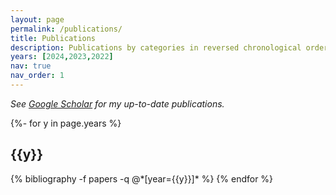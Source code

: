 ```yaml
---
layout: page
permalink: /publications/
title: Publications
description: Publications by categories in reversed chronological order. 
years: [2024,2023,2022]
nav: true
nav_order: 1
---
```

<!-- _pages/publications.md -->
<i>See <a href="https://scholar.google.com.hk/citations?user=bKNg57IAAAAJ&hl=zh-CN&oi=ao">Google Scholar</a> for my up-to-date publications.</i>

<div class="publications">

{%- for y in page.years %}
  <h2 class="year">{{y}}</h2>
  {% bibliography -f papers -q @*[year={{y}}]* %}
{% endfor %}

</div>